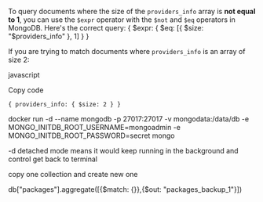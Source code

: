 To query documents where the size of the `providers_info` array is **not equal to 1**, you can use the `$expr` operator with the `$not` and `$eq` operators in MongoDB. Here's the correct query:
{
  $expr: { $eq: [{ $size: "$providers_info" }, 1] }
}




If you are trying to match documents where `providers_info` is an array of size 2:

javascript

Copy code

`{ providers_info: { $size: 2 } }`


docker run -d --name mongodb -p 27017:27017 -v mongodata:/data/db -e MONGO_INITDB_ROOT_USERNAME=mongoadmin -e MONGO_INITDB_ROOT_PASSWORD=secret mongo


-d detached mode means it would keep running in the background and control get back to terminal

copy one collection and create new one

db["packages"].aggregate([{$match: {}},{$out: "packages_backup_1"}])